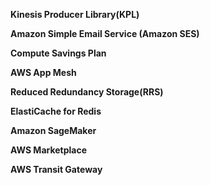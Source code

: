 **Kinesis Producer Library(KPL)**

**Amazon Simple Email Service (Amazon SES)**

**Compute Savings Plan**

**AWS App Mesh**

**Reduced Redundancy Storage(RRS)**

**ElastiCache for Redis**

**Amazon SageMaker**

**AWS Marketplace**

**AWS Transit Gateway**
